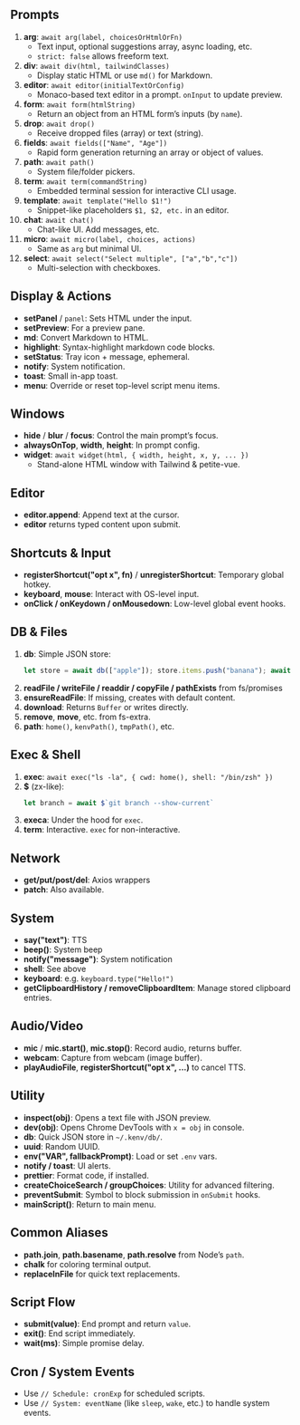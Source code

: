 ## Prompts
1. **arg**: `await arg(label, choicesOrHtmlOrFn)`
   - Text input, optional suggestions array, async loading, etc.
   - `strict: false` allows freeform text.
2. **div**: `await div(html, tailwindClasses)`
   - Display static HTML or use `md()` for Markdown.
3. **editor**: `await editor(initialTextOrConfig)`
   - Monaco-based text editor in a prompt. `onInput` to update preview.
4. **form**: `await form(htmlString)`
   - Return an object from an HTML form’s inputs (by `name`).
5. **drop**: `await drop()`
   - Receive dropped files (array) or text (string).
6. **fields**: `await fields(["Name", "Age"])`
   - Rapid form generation returning an array or object of values.
7. **path**: `await path()`
   - System file/folder pickers.
9. **term**: `await term(commandString)`
   - Embedded terminal session for interactive CLI usage.
10. **template**: `await template("Hello $1!")`
    - Snippet-like placeholders `$1, $2, etc.` in an editor.
11. **chat**: `await chat()`
    - Chat-like UI. Add messages, etc.
12. **micro**: `await micro(label, choices, actions)`
    - Same as `arg` but minimal UI.
13. **select**: `await select("Select multiple", ["a","b","c"])`
    - Multi-selection with checkboxes.

## Display & Actions
- **setPanel** / `panel`: Sets HTML under the input.
- **setPreview**: For a preview pane.
- **md**: Convert Markdown to HTML.
- **highlight**: Syntax-highlight markdown code blocks.
- **setStatus**: Tray icon + message, ephemeral.
- **notify**: System notification.
- **toast**: Small in-app toast.
- **menu**: Override or reset top-level script menu items.

## Windows
- **hide** / **blur** / **focus**: Control the main prompt’s focus.
- **alwaysOnTop**, **width**, **height**: In prompt config.
- **widget**: `await widget(html, { width, height, x, y, ... })`
  - Stand-alone HTML window with Tailwind & petite-vue.

## Editor
- **editor.append**: Append text at the cursor.
- **editor** returns typed content upon submit.

## Shortcuts & Input
- **registerShortcut("opt x", fn)** / **unregisterShortcut**: Temporary global hotkey.
- **keyboard**, **mouse**: Interact with OS-level input.
- **onClick / onKeydown / onMousedown**: Low-level global event hooks.

## DB & Files
1. **db**: Simple JSON store: 
   ```js
   let store = await db(["apple"]); store.items.push("banana"); await store.write()
   ```
2. **readFile / writeFile / readdir / copyFile / pathExists** from fs/promises
3. **ensureReadFile**: If missing, creates with default content.
4. **download**: Returns `Buffer` or writes directly.
5. **remove**, **move**, etc. from fs-extra.
6. **path**: `home()`, `kenvPath()`, `tmpPath()`, etc.

## Exec & Shell
1. **exec**: `await exec("ls -la", { cwd: home(), shell: "/bin/zsh" })`
2. **$** (zx-like): 
   ```js
   let branch = await $`git branch --show-current`
   ```
3. **execa**: Under the hood for `exec`.
4. **term**: Interactive. `exec` for non-interactive.

## Network
- **get/put/post/del**: Axios wrappers
- **patch**: Also available.

## System
- **say("text")**: TTS
- **beep()**: System beep
- **notify("message")**: System notification
- **shell**: See above
- **keyboard**: e.g. `keyboard.type("Hello!")`
- **getClipboardHistory / removeClipboardItem**: Manage stored clipboard entries.

## Audio/Video
- **mic** / **mic.start()**, **mic.stop()**: Record audio, returns buffer.
- **webcam**: Capture from webcam (image buffer).
- **playAudioFile**, **registerShortcut("opt x", ...)** to cancel TTS.

## Utility
- **inspect(obj)**: Opens a text file with JSON preview.
- **dev(obj)**: Opens Chrome DevTools with `x = obj` in console.
- **db**: Quick JSON store in `~/.kenv/db/`.
- **uuid**: Random UUID.
- **env("VAR", fallbackPrompt)**: Load or set `.env` vars.
- **notify / toast**: UI alerts.
- **prettier**: Format code, if installed.
- **createChoiceSearch / groupChoices**: Utility for advanced filtering.
- **preventSubmit**: Symbol to block submission in `onSubmit` hooks.
- **mainScript()**: Return to main menu.

## Common Aliases
- **path.join**, **path.basename**, **path.resolve** from Node’s `path`.
- **chalk** for coloring terminal output.
- **replaceInFile** for quick text replacements.

## Script Flow
- **submit(value)**: End prompt and return `value`.
- **exit()**: End script immediately.
- **wait(ms)**: Simple promise delay.

## Cron / System Events
- Use `// Schedule: cronExp` for scheduled scripts. 
- Use `// System: eventName` (like `sleep`, `wake`, etc.) to handle system events.